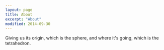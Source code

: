 ```yaml
---
layout: page
title: About
excerpt: "About"
modified: 2014-09-30
---
```


Giving us its origin, which is the sphere, and where it's going, which is the tetrahedron.
